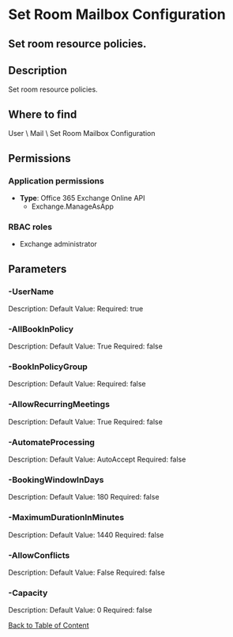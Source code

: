 # Set Room Mailbox Configuration

## Set room resource policies.

## Description
Set room resource policies.

## Where to find
User \ Mail \ Set Room Mailbox Configuration

## Permissions
### Application permissions
- **Type**: Office 365 Exchange Online API
  - Exchange.ManageAsApp

### RBAC roles
- Exchange administrator


## Parameters
### -UserName
Description: 
Default Value: 
Required: true

### -AllBookInPolicy
Description: 
Default Value: True
Required: false

### -BookInPolicyGroup
Description: 
Default Value: 
Required: false

### -AllowRecurringMeetings
Description: 
Default Value: True
Required: false

### -AutomateProcessing
Description: 
Default Value: AutoAccept
Required: false

### -BookingWindowInDays
Description: 
Default Value: 180
Required: false

### -MaximumDurationInMinutes
Description: 
Default Value: 1440
Required: false

### -AllowConflicts
Description: 
Default Value: False
Required: false

### -Capacity
Description: 
Default Value: 0
Required: false


[Back to Table of Content](../../../README.md)

